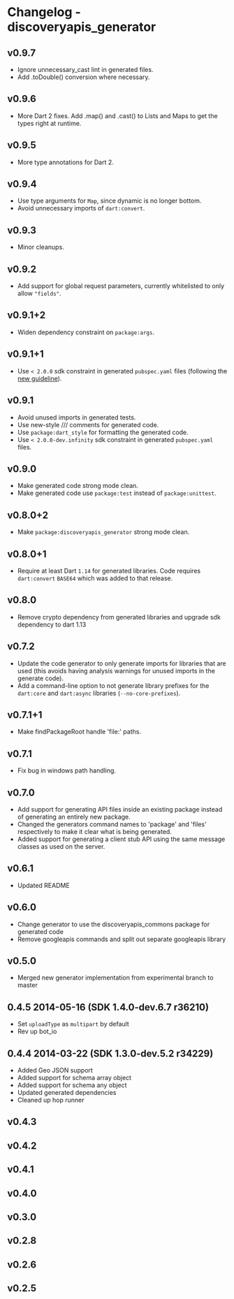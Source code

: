 # Changelog - discoveryapis_generator

## v0.9.7

- Ignore unnecessary_cast lint in generated files.
- Add .toDouble() conversion where necessary.

## v0.9.6

- More Dart 2 fixes. Add .map() and .cast() to Lists and Maps to get the types
  right at runtime.

## v0.9.5

- More type annotations for Dart 2.

## v0.9.4

- Use type arguments for `Map`, since dynamic is no longer bottom.
- Avoid unnecessary imports of `dart:convert`.

## v0.9.3

- Minor cleanups.

## v0.9.2

- Add support for global request parameters, currently whitelisted to only allow
  `"fields"`.

## v0.9.1+2

- Widen dependency constraint on `package:args`.

## v0.9.1+1

- Use `< 2.0.0` sdk constraint in generated `pubspec.yaml` files (following the
  [new guideline](http://news.dartlang.org/2017/09/dart-20-pre-releases-what-they-mean-to.html)).

## v0.9.1

- Avoid unused imports in generated tests.
- Use new-style /// comments for generated code.
- Use `package:dart_style` for formatting the generated code.
- Use `< 2.0.0-dev.infinity` sdk constraint in generated `pubspec.yaml` files.

## v0.9.0

- Make generated code strong mode clean.
- Make generated code use `package:test` instead of `package:unittest`.

## v0.8.0+2

- Make `package:discoveryapis_generator` strong mode clean.

## v0.8.0+1

- Require at least Dart `1.14` for generated libraries. Code requires
  `dart:convert` `BASE64` which was added to that release.

## v0.8.0

- Remove crypto dependency from generated libraries and upgrade sdk
  dependency to dart 1.13

## v0.7.2

- Update the code generator to only generate imports for libraries that are used
  (this avoids having analysis warnings for unused imports in the generate
  code).
- Add a command-line option to not generate library prefixes for the `dart:core`
  and `dart:async` libraries (`--no-core-prefixes`).

## v0.7.1+1

- Make findPackageRoot handle 'file:' paths.

## v0.7.1

- Fix bug in windows path handling.

## v0.7.0

- Add support for generating API files inside an existing package instead of
  generating an entirely new package.
- Changed the generators command names to 'package' and 'files' respectively
  to make it clear what is being generated.
- Added support for generating a client stub API using the same message classes
  as used on the server.

## v0.6.1

- Updated README

## v0.6.0

- Change generator to use the discoveryapis_commons package for generated code
- Remove googleapis commands and split out separate googleapis library

## v0.5.0

- Merged new generator implementation from experimental branch to master

## 0.4.5 2014-05-16 (SDK 1.4.0-dev.6.7 r36210)

- Set `uploadType` as `multipart` by default
- Rev up bot_io

## 0.4.4 2014-03-22 (SDK 1.3.0-dev.5.2 r34229)

- Added Geo JSON support
- Added support for schema array object
- Added support for schema any object
- Updated generated dependencies
- Cleaned up hop runner

## v0.4.3

## v0.4.2

## v0.4.1

## v0.4.0

## v0.3.0

## v0.2.8

## v0.2.6

## v0.2.5
